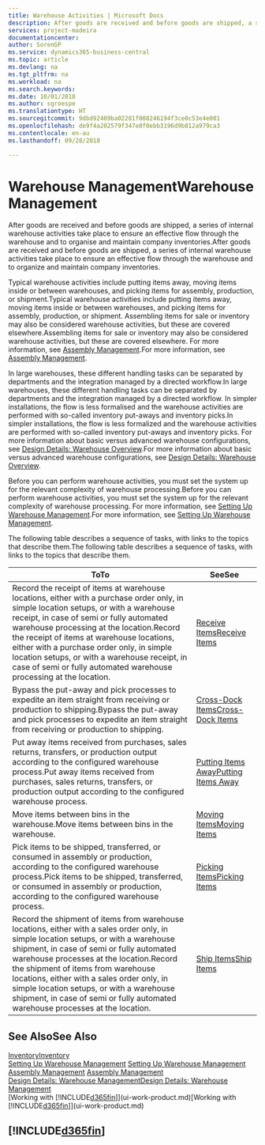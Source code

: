 ```yaml
---
title: Warehouse Activities | Microsoft Docs
description: After goods are received and before goods are shipped, a series of internal warehouse activities take place to ensure an effective flow through the warehouse and to organise and maintain company inventories.
services: project-madeira
documentationcenter: 
author: SorenGP
ms.service: dynamics365-business-central
ms.topic: article
ms.devlang: na
ms.tgt_pltfrm: na
ms.workload: na
ms.search.keywords: 
ms.date: 10/01/2018
ms.author: sgroespe
ms.translationtype: HT
ms.sourcegitcommit: 9dbd92409ba02281f008246194f3ce0c53e4e001
ms.openlocfilehash: de9f4a202579f347e8f0ebb3196d9b812a979ca3
ms.contentlocale: en-au
ms.lasthandoff: 09/28/2018

---
```

# <a name="warehouse-management"></a><span data-ttu-id="d3505-103">Warehouse Management</span><span class="sxs-lookup"><span data-stu-id="d3505-103">Warehouse Management</span></span>
<span data-ttu-id="d3505-104">After goods are received and before goods are shipped, a series of internal warehouse activities take place to ensure an effective flow through the warehouse and to organise and maintain company inventories.</span><span class="sxs-lookup"><span data-stu-id="d3505-104">After goods are received and before goods are shipped, a series of internal warehouse activities take place to ensure an effective flow through the warehouse and to organize and maintain company inventories.</span></span>

<span data-ttu-id="d3505-105">Typical warehouse activities include putting items away, moving items inside or between warehouses, and picking items for assembly, production, or shipment.</span><span class="sxs-lookup"><span data-stu-id="d3505-105">Typical warehouse activities include putting items away, moving items inside or between warehouses, and picking items for assembly, production, or shipment.</span></span> <span data-ttu-id="d3505-106">Assembling items for sale or inventory may also be considered warehouse activities, but these are covered elsewhere.</span><span class="sxs-lookup"><span data-stu-id="d3505-106">Assembling items for sale or inventory may also be considered warehouse activities, but these are covered elsewhere.</span></span> <span data-ttu-id="d3505-107">For more information, see [Assembly Management](assembly-assemble-items.md).</span><span class="sxs-lookup"><span data-stu-id="d3505-107">For more information, see [Assembly Management](assembly-assemble-items.md).</span></span>  

<span data-ttu-id="d3505-108">In large warehouses, these different handling tasks can be separated by departments and the integration managed by a directed workflow.</span><span class="sxs-lookup"><span data-stu-id="d3505-108">In large warehouses, these different handling tasks can be separated by departments and the integration managed by a directed workflow.</span></span> <span data-ttu-id="d3505-109">In simpler installations, the flow is less formalised and the warehouse activities are performed with so-called inventory put-aways and inventory picks.</span><span class="sxs-lookup"><span data-stu-id="d3505-109">In simpler installations, the flow is less formalized and the warehouse activities are performed with so-called inventory put-aways and inventory picks.</span></span> <span data-ttu-id="d3505-110">For more information about basic versus advanced warehouse configurations, see [Design Details: Warehouse Overview](design-details-warehouse-overview.md).</span><span class="sxs-lookup"><span data-stu-id="d3505-110">For more information about basic versus advanced warehouse configurations, see [Design Details: Warehouse Overview](design-details-warehouse-overview.md).</span></span>

<span data-ttu-id="d3505-111">Before you can perform warehouse activities, you must set the system up for the relevant complexity of warehouse processing.</span><span class="sxs-lookup"><span data-stu-id="d3505-111">Before you can perform warehouse activities, you must set the system up for the relevant complexity of warehouse processing.</span></span> <span data-ttu-id="d3505-112">For more information, see [Setting Up Warehouse Management](warehouse-setup-warehouse.md).</span><span class="sxs-lookup"><span data-stu-id="d3505-112">For more information, see [Setting Up Warehouse Management](warehouse-setup-warehouse.md).</span></span>

 <span data-ttu-id="d3505-113">The following table describes a sequence of tasks, with links to the topics that describe them.</span><span class="sxs-lookup"><span data-stu-id="d3505-113">The following table describes a sequence of tasks, with links to the topics that describe them.</span></span>   

|<span data-ttu-id="d3505-114">**To**</span><span class="sxs-lookup"><span data-stu-id="d3505-114">**To**</span></span>|<span data-ttu-id="d3505-115">**See**</span><span class="sxs-lookup"><span data-stu-id="d3505-115">**See**</span></span>|  
|------------|-------------|  
|<span data-ttu-id="d3505-116">Record the receipt of items at warehouse locations, either with a purchase order only, in simple location setups, or with a warehouse receipt, in case of semi or fully automated warehouse processing at the location.</span><span class="sxs-lookup"><span data-stu-id="d3505-116">Record the receipt of items at warehouse locations, either with a purchase order only, in simple location setups, or with a warehouse receipt, in case of semi or fully automated warehouse processing at the location.</span></span>|[<span data-ttu-id="d3505-117">Receive Items</span><span class="sxs-lookup"><span data-stu-id="d3505-117">Receive Items</span></span>](warehouse-how-receive-items.md)|
|<span data-ttu-id="d3505-118">Bypass the put-away and pick processes to expedite an item straight from receiving or production to shipping.</span><span class="sxs-lookup"><span data-stu-id="d3505-118">Bypass the put-away and pick processes to expedite an item straight from receiving or production to shipping.</span></span>|[<span data-ttu-id="d3505-119">Cross-Dock Items</span><span class="sxs-lookup"><span data-stu-id="d3505-119">Cross-Dock Items</span></span>](warehouse-how-to-cross-dock-items.md)|    
|<span data-ttu-id="d3505-120">Put away items received from purchases, sales returns, transfers, or production output according to the configured warehouse process.</span><span class="sxs-lookup"><span data-stu-id="d3505-120">Put away items received from purchases, sales returns, transfers, or production output according to the configured warehouse process.</span></span>|[<span data-ttu-id="d3505-121">Putting Items Away</span><span class="sxs-lookup"><span data-stu-id="d3505-121">Putting Items Away</span></span>](warehouse-put-away-items.md)|
|<span data-ttu-id="d3505-122">Move items between bins in the warehouse.</span><span class="sxs-lookup"><span data-stu-id="d3505-122">Move items between bins in the warehouse.</span></span>|[<span data-ttu-id="d3505-123">Moving Items</span><span class="sxs-lookup"><span data-stu-id="d3505-123">Moving Items</span></span>](warehouse-move-items.md)|
|<span data-ttu-id="d3505-124">Pick items to be shipped, transferred, or consumed in assembly or production, according to the configured warehouse process.</span><span class="sxs-lookup"><span data-stu-id="d3505-124">Pick items to be shipped, transferred, or consumed in assembly or production, according to the configured warehouse process.</span></span>|[<span data-ttu-id="d3505-125">Picking Items</span><span class="sxs-lookup"><span data-stu-id="d3505-125">Picking Items</span></span>](warehouse-pick-items.md)|
|<span data-ttu-id="d3505-126">Record the shipment of items from warehouse locations, either with a sales order only, in simple location setups, or with a warehouse shipment, in case of semi or fully automated warehouse processes at the location.</span><span class="sxs-lookup"><span data-stu-id="d3505-126">Record the shipment of items from warehouse locations, either with a sales order only, in simple location setups, or with a warehouse shipment, in case of semi or fully automated warehouse processes at the location.</span></span>|[<span data-ttu-id="d3505-127">Ship Items</span><span class="sxs-lookup"><span data-stu-id="d3505-127">Ship Items</span></span>](warehouse-how-ship-items.md)|  

## <a name="see-also"></a><span data-ttu-id="d3505-128">See Also</span><span class="sxs-lookup"><span data-stu-id="d3505-128">See Also</span></span>  
[<span data-ttu-id="d3505-129">Inventory</span><span class="sxs-lookup"><span data-stu-id="d3505-129">Inventory</span></span>](inventory-manage-inventory.md)  
<span data-ttu-id="d3505-130">[Setting Up Warehouse Management](warehouse-setup-warehouse.md)   </span><span class="sxs-lookup"><span data-stu-id="d3505-130">[Setting Up Warehouse Management](warehouse-setup-warehouse.md)   </span></span>  
<span data-ttu-id="d3505-131">[Assembly Management](assembly-assemble-items.md)  </span><span class="sxs-lookup"><span data-stu-id="d3505-131">[Assembly Management](assembly-assemble-items.md)  </span></span>  
[<span data-ttu-id="d3505-132">Design Details: Warehouse Management</span><span class="sxs-lookup"><span data-stu-id="d3505-132">Design Details: Warehouse Management</span></span>](design-details-warehouse-management.md)  
<span data-ttu-id="d3505-133">[Working with [!INCLUDE[d365fin](includes/d365fin_md.md)]](ui-work-product.md)</span><span class="sxs-lookup"><span data-stu-id="d3505-133">[Working with [!INCLUDE[d365fin](includes/d365fin_md.md)]](ui-work-product.md)</span></span>  

## [!INCLUDE[d365fin](includes/free_trial_md.md)]  
 

